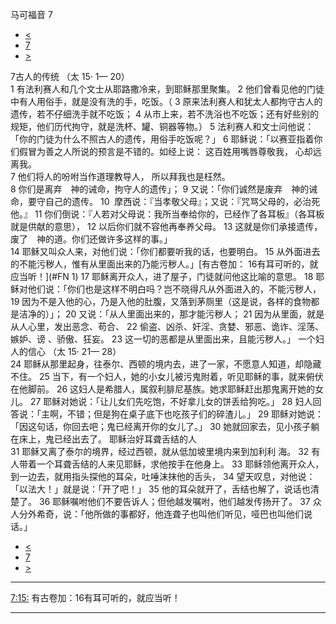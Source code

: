 ﻿





 马可福音 7




* [<](bible/MRK06.md)
* [7](bible/MRK.md)
* [>](bible/MRK08.md)



 
7古人的传统 （太
15·
1—
20）  
1 有法利赛人和几个文士从耶路撒冷来，到耶稣那里聚集。 
2 他们曾看见他的门徒中有人用俗手，就是没有洗的手，吃饭。（ 
3 原来法利赛人和犹太人都拘守古人的遗传，若不仔细洗手就不吃饭； 
4 从市上来，若不洗浴也不吃饭；还有好些别的规矩，他们历代拘守，就是洗杯、罐、铜器等物。） 
5 法利赛人和文士问他说：「你的门徒为什么不照古人的遗传，用俗手吃饭呢？」 
6 耶稣说：「以赛亚指着你们假冒为善之人所说的预言是不错的。如经上说： 这百姓用嘴唇尊敬我， 心却远离我。  
7 他们将人的吩咐当作道理教导人， 所以拜我也是枉然。  
8 你们是离弃　神的诫命，拘守人的遗传」； 
9 又说：「你们诚然是废弃　神的诫命，要守自己的遗传。 
10  摩西说：『当孝敬父母』；又说：『咒骂父母的，必治死他。』 
11 你们倒说：『人若对父母说：我所当奉给你的，已经作了各耳板』（各耳板就是供献的意思）， 
12 以后你们就不容他再奉养父母。 
13 这就是你们承接遗传，废了　神的道。你们还做许多这样的事。」  
14 耶稣又叫众人来，对他们说：「你们都要听我的话，也要明白。 
15 从外面进去的不能污秽人，惟有从里面出来的乃能污秽人。」[有古卷加：
16有耳可听的，就应当听！](#FN
1) 
17 耶稣离开众人，进了屋子，门徒就问他这比喻的意思。 
18 耶稣对他们说：「你们也是这样不明白吗？岂不晓得凡从外面进入的，不能污秽人， 
19 因为不是入他的心，乃是入他的肚腹，又落到茅厕里（这是说，各样的食物都是洁净的）」； 
20 又说：「从人里面出来的，那才能污秽人； 
21 因为从里面，就是从人心里，发出恶念、苟合、 
22 偷盗、凶杀、奸淫、贪婪、邪恶、诡诈、淫荡、嫉妒、谤 、骄傲、狂妄。 
23 这一切的恶都是从里面出来，且能污秽人。」 一个妇人的信心 （太
15·
21—
28）  
24 耶稣从那里起身，往泰尔、西顿的境内去，进了一家，不愿意人知道，却隐藏不住。 
25 当下，有一个妇人，她的小女儿被污鬼附着，听见耶稣的事，就来俯伏在他脚前。 
26 这妇人是希腊人，属叙利腓尼基族。她求耶稣赶出那鬼离开她的女儿。 
27 耶稣对她说：「让儿女们先吃饱，不好拿儿女的饼丢给狗吃。」 
28 妇人回答说：「主啊，不错；但是狗在桌子底下也吃孩子们的碎渣儿。」 
29 耶稣对她说：「因这句话，你回去吧；鬼已经离开你的女儿了。」 
30 她就回家去，见小孩子躺在床上，鬼已经出去了。 耶稣治好耳聋舌结的人  
31 耶稣又离了泰尔的境界，经过西顿，就从低加坡里境内来到加利利 海。 
32 有人带着一个耳聋舌结的人来见耶稣，求他按手在他身上。 
33 耶稣领他离开众人，到一边去，就用指头探他的耳朵，吐唾沫抹他的舌头， 
34 望天叹息，对他说：「以法大！」就是说：「开了吧！」 
35 他的耳朵就开了，舌结也解了，说话也清楚了。 
36 耶稣嘱咐他们不要告诉人；但他越发嘱咐，他们越发传扬开了。 
37 众人分外希奇，说：「他所做的事都好，他连聋子也叫他们听见，哑巴也叫他们说话。」 
* [<](bible/MRK06.md)
* [7](bible/MRK.md)
* [>](bible/MRK08.md)





---


[7:15:](#V15)
有古卷加：16有耳可听的，就应当听！




---









